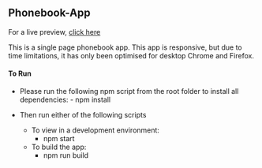 ## Phonebook-App

For a live preview, [click here](https://www.phonebook.abdul-jabbar.co.uk)

This is a single page phonebook app. This app is responsive, but due to time limitations, it has only been optimised for desktop Chrome and Firefox.


#### To Run
- Please run the following npm script from the root folder to install all dependencies:
		- npm install

- Then run either of the following scripts
	- To view in a development environment: 
 		- npm start
	- To build the app:
		- npm run build
